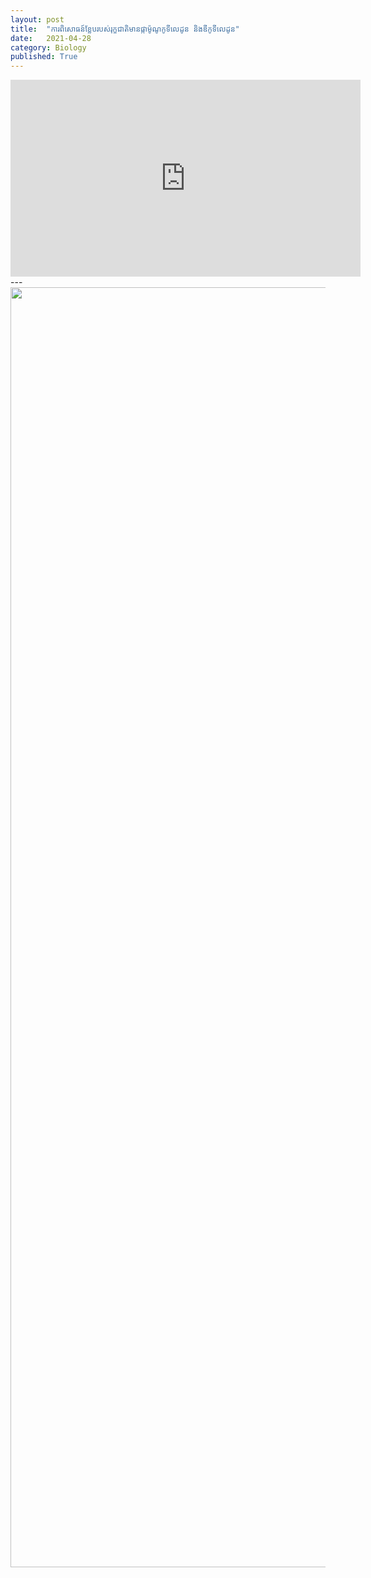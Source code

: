 ```yaml
---
layout: post
title:  "ការពិសោធន៍ខ្លែបរបស់រុក្ខជាតិមានផ្កាម៉ូណូកូទីលេដូន និងឌីកូទីលេដូន"
date:   2021-04-28
category: Biology
published: True
---
```

<iframe width="560" height="315" src="https://www.youtube.com/embed/lGXZZZTBnvY" title="YouTube video player" frameborder="0" allow="accelerometer; autoplay; clipboard-write; encrypted-media; gyroscope; picture-in-picture" allowfullscreen></iframe>
---
<a href="https://ibb.co/vjtC0Ld"><img src="https://i.ibb.co/HHJL5GP/photo-2021-07-31-15-47-44.jpg" style="width: 2000px; height: 2048px;">

